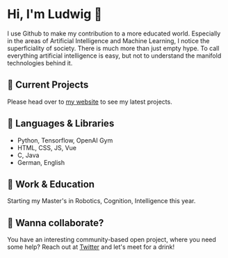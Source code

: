 # Hi, I'm Ludwig 👋
I use Github to make my contribution to a more educated world. Especially in the areas of Artificial Intelligence and Machine Learning, I notice the superficiality of society. There is much more than just empty hype. To call everything artificial intelligence is easy, but not to understand the manifold technologies behind it.

## 🚀 Current Projects
Please head over to [my website](http://ludwigstumpp.com) to see my latest projects.

## 🌈 Languages & Libraries
- Python, Tensorflow, OpenAI Gym
- HTML, CSS, JS, Vue
- C, Java
- German, English

## 💼 Work & Education
Starting my Master's in Robotics, Cognition, Intelligence this year.

## 🤙 Wanna collaborate?
You have an interesting community-based open project, where you need some help? Reach out at [Twitter](https://twitter.com/ludwig_stumpp) and let's meet for a drink!
